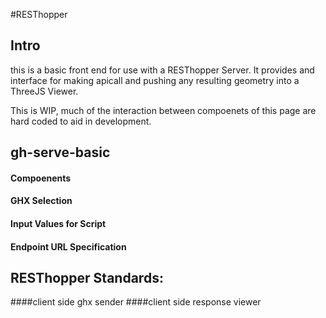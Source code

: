 #RESThopper

## Intro
this is a basic front end for use with a RESThopper Server. 
It provides and interface for making apicall and pushing any resulting geometry into a ThreeJS Viewer.


This is WIP, much of the interaction between compoenets of this page are hard coded to aid in development. 

## gh-serve-basic

#### Compoenents

#### GHX Selection

#### Input Values for Script

#### Endpoint URL Specification


## RESThopper Standards:

####client side ghx sender
####client side response viewer

